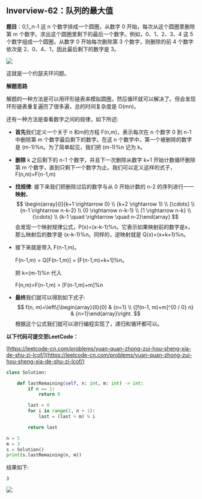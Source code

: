 
## Inverview-62：队列的最大值

**题目**：0,1,,n-1 这 n 个数字排成一个圆圈，从数字 0 开始，每次从这个圆圈里删除第 m 个数字。求出这个圆圈里剩下的最后一个数字。例如，0、1、2、3、4 这 5 个数字组成一个圆圈，从数字 0 开始每次删除第 3 个数字，则删除的前 4 个数字依次是 2、0、4、1，因此最后剩下的数字是 3。

![](https://raw.githubusercontent.com/NLP-LOVE/CodingInterviews2-ByPython/master/img/2020-2-16_14-22-39.png)

这就是一个约瑟夫环问题。

**解题思路**

解题的一种方法是可以用环形链表来模拟圆圈，然后循环就可以解决了。但会发现环形链表重复遍历了很多遍，总的时间复杂度是 O(mn)。

还有一种方法是查看数字之间的规律，如下所述:

- **首先**我们定义一个关于 n 和m的方程 F(n,m)，表示每次在 n 个数字 0 到 n-1 中删除第 m 个数字最后剩下的数字。在这 n 个数字中，第一个被删除的数字是 (m-1)%n。为了简单起见，我们把 (m-1)%n 记为 k。

- **删除** k 之后剩下的 n-1 个数字，并且下一次删除从数字 k+1 开始计数循环删除第 m 个数字，直到只剩下一个数字为止。我们可以定义这样的式子，F(n,m)=F(n-1,m)

- **找规律**: 接下来我们把删除过后的数字与从 0 开始计数的 n-2 的序列进行一一**映射**。
  $$
  \begin{array}{l}{k+1 \rightarrow 0} \\ {k+2 \rightarrow 1} \\ {\cdots} \\ {n-1 \rightarrow n-k-2} \\ {0 \rightarrow n-k-1} \\ {1 \rightarrow n-k} \\ {\cdots} \\ {k-1 \quad \rightarrow \quad n-2}\end{array}
  $$
  会发现一个映射规律公式，P(x)=(x-k-1)%n。它表示如果映射前的数字是x，那么映射后的数字是 (x-k-1)%n。同样的，逆映射就是 Q(x)=(x+k+1)%n。

- 接下来就是带入 F(n-1,m)。

  F(n-1,m) = Q[F(n-1,m)] = [F(n-1,m)+k+1]%n。

  把 k=(m-1)%n 代入

  F(n,m)=F(n-1,m) = [F(n-1,m)+m]%n

- **最终**我们就可以得到如下式子:
  $$
  f(n, m)=\left\{\begin{array}{ll}{0} & {n=1} \\ {[f(n-1, m)+m]^{0 / 0} n} & {n>1}\end{array}\right.
  $$
  根据这个公式我们就可以进行编程实现了，递归和循环都可以。

**以下代码可提交至LeetCode：**

[https://leetcode-cn.com/problems/yuan-quan-zhong-zui-hou-sheng-xia-de-shu-zi-lcof/](https://leetcode-cn.com/problems/yuan-quan-zhong-zui-hou-sheng-xia-de-shu-zi-lcof/)

```python
class Solution:

    def lastRemaining(self, n: int, m: int) -> int:
        if n == 1:
            return 0

        last = 0
        for i in range(2, n + 1):
            last = (last + m) % i

        return last

n = 5
m = 3
s = Solution()
print(s.lastRemaining(n, m))
```

结果如下:

```
3
```



![](https://gitee.com/kkweishe/images1/raw/master/ML/2020-2-14_10-42-38.png)
